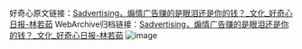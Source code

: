 好奇心原文链接：[Sadvertising，煽情广告赚的是眼泪还是你的钱？_文化_好奇心日报-林若茹](https://www.qdaily.com/articles/188.html)
WebArchive归档链接：[Sadvertising，煽情广告赚的是眼泪还是你的钱？_文化_好奇心日报-林若茹](http://web.archive.org/web/20170704025311/http://www.qdaily.com/articles/188.html)
![image](http://ww3.sinaimg.cn/large/007d5XDply1g3v3y3urxgj30u03x5b29)
